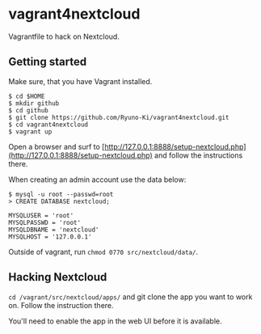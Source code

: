 # vagrant4nextcloud

Vagrantfile to hack on Nextcloud.

## Getting started

Make sure, that you have Vagrant installed.

```
$ cd $HOME
$ mkdir github
$ cd github
$ git clone https://github.com/Ryuno-Ki/vagrant4nextcloud.git
$ cd vagrant4nextcloud
$ vagrant up
```

Open a browser and surf to
[http://127.0.0.1:8888/setup-nextcloud.php](http://127.0.0.1:8888/setup-nextcloud.php)
and follow the instructions there.

When creating an admin account use the data below:
```
$ mysql -u root --passwd=root
> CREATE DATABASE nextcloud;
```

    MYSQLUSER = 'root'
    MYSQLPASSWD = 'root'
    MYSQLDBNAME = 'nextcloud'
    MYSQLHOST = '127.0.0.1'

Outside of vagrant, run `chmod 0770 src/nextcloud/data/`.

## Hacking Nextcloud

`cd /vagrant/src/nextcloud/apps/` and git clone the app you want to work on.
 Follow the instruction there.

You'll need to enable the app in the web UI before it is available.
